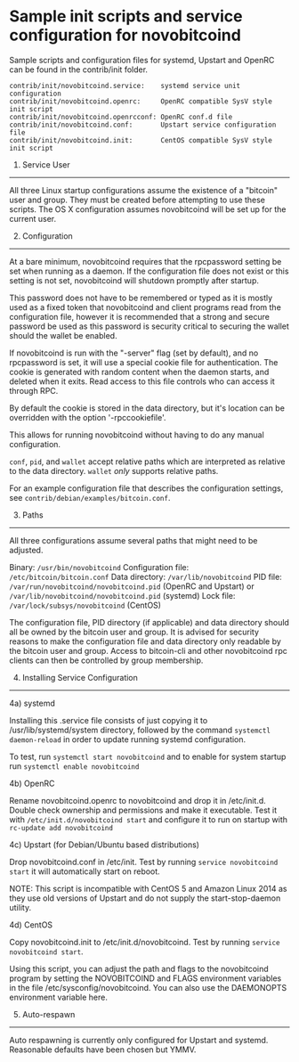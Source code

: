 Sample init scripts and service configuration for novobitcoind
==========================================================

Sample scripts and configuration files for systemd, Upstart and OpenRC
can be found in the contrib/init folder.

    contrib/init/novobitcoind.service:    systemd service unit configuration
    contrib/init/novobitcoind.openrc:     OpenRC compatible SysV style init script
    contrib/init/novobitcoind.openrcconf: OpenRC conf.d file
    contrib/init/novobitcoind.conf:       Upstart service configuration file
    contrib/init/novobitcoind.init:       CentOS compatible SysV style init script

1. Service User
---------------------------------

All three Linux startup configurations assume the existence of a "bitcoin" user
and group.  They must be created before attempting to use these scripts.
The OS X configuration assumes novobitcoind will be set up for the current user.

2. Configuration
---------------------------------

At a bare minimum, novobitcoind requires that the rpcpassword setting be set
when running as a daemon.  If the configuration file does not exist or this
setting is not set, novobitcoind will shutdown promptly after startup.

This password does not have to be remembered or typed as it is mostly used
as a fixed token that novobitcoind and client programs read from the configuration
file, however it is recommended that a strong and secure password be used
as this password is security critical to securing the wallet should the
wallet be enabled.

If novobitcoind is run with the "-server" flag (set by default), and no rpcpassword is set,
it will use a special cookie file for authentication. The cookie is generated with random
content when the daemon starts, and deleted when it exits. Read access to this file
controls who can access it through RPC.

By default the cookie is stored in the data directory, but it's location can be overridden
with the option '-rpccookiefile'.

This allows for running novobitcoind without having to do any manual configuration.

`conf`, `pid`, and `wallet` accept relative paths which are interpreted as
relative to the data directory. `wallet` *only* supports relative paths.

For an example configuration file that describes the configuration settings,
see `contrib/debian/examples/bitcoin.conf`.

3. Paths
---------------------------------

All three configurations assume several paths that might need to be adjusted.

Binary:              `/usr/bin/novobitcoind`
Configuration file:  `/etc/bitcoin/bitcoin.conf`
Data directory:      `/var/lib/novobitcoind`
PID file:            `/var/run/novobitcoind/novobitcoind.pid` (OpenRC and Upstart) or `/var/lib/novobitcoind/novobitcoind.pid` (systemd)
Lock file:           `/var/lock/subsys/novobitcoind` (CentOS)

The configuration file, PID directory (if applicable) and data directory
should all be owned by the bitcoin user and group.  It is advised for security
reasons to make the configuration file and data directory only readable by the
bitcoin user and group.  Access to bitcoin-cli and other novobitcoind rpc clients
can then be controlled by group membership.

4. Installing Service Configuration
-----------------------------------

4a) systemd

Installing this .service file consists of just copying it to
/usr/lib/systemd/system directory, followed by the command
`systemctl daemon-reload` in order to update running systemd configuration.

To test, run `systemctl start novobitcoind` and to enable for system startup run
`systemctl enable novobitcoind`

4b) OpenRC

Rename novobitcoind.openrc to novobitcoind and drop it in /etc/init.d.  Double
check ownership and permissions and make it executable.  Test it with
`/etc/init.d/novobitcoind start` and configure it to run on startup with
`rc-update add novobitcoind`

4c) Upstart (for Debian/Ubuntu based distributions)

Drop novobitcoind.conf in /etc/init.  Test by running `service novobitcoind start`
it will automatically start on reboot.

NOTE: This script is incompatible with CentOS 5 and Amazon Linux 2014 as they
use old versions of Upstart and do not supply the start-stop-daemon utility.

4d) CentOS

Copy novobitcoind.init to /etc/init.d/novobitcoind. Test by running `service novobitcoind start`.

Using this script, you can adjust the path and flags to the novobitcoind program by
setting the NOVOBITCOIND and FLAGS environment variables in the file
/etc/sysconfig/novobitcoind. You can also use the DAEMONOPTS environment variable here.

5. Auto-respawn
-----------------------------------

Auto respawning is currently only configured for Upstart and systemd.
Reasonable defaults have been chosen but YMMV.
